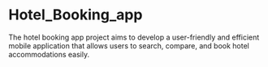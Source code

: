 # Hotel_Booking_app
The hotel booking app project aims to develop a user-friendly and efficient mobile application that allows users to search, compare, and book hotel accommodations easily.
